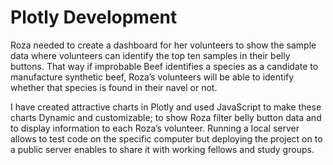 # Plotly Development

Roza needed to create a dashboard for her volunteers to show the sample data where volunteers can identify the top ten samples in their belly buttons. That way if improbable Beef identifies a species as a candidate to manufacture synthetic beef, Roza’s volunteers will be able to identify whether that species is found in their navel or not. 

I have created attractive charts in Plotly and used JavaScript to make these charts Dynamic and customizable; to show Roza filter belly button data and to display information to each Roza’s volunteer. Running a local server allows to test code on the specific computer but deploying the project on to a public server enables to share it with working fellows and study groups.

